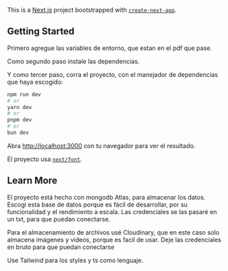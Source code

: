 This is a [Next.js](https://nextjs.org/) project bootstrapped with [`create-next-app`](https://github.com/vercel/next.js/tree/canary/packages/create-next-app).

## Getting Started

Primero agregue las variables de entorno, que estan en el pdf que pase.

Como segundo paso instale las dependencias.

Y como tercer paso, corra el proyecto, con el manejador de dependencias que haya escogido:

```bash
npm run dev
# or
yarn dev
# or
pnpm dev
# or
bun dev
```

Abra [http://localhost:3000](http://localhost:3000) con tu navegador para ver el resultado.

El proyecto usa [`next/font`](https://nextjs.org/docs/basic-features/font-optimization).

## Learn More

El proyecto está hecho con mongodb Atlas, para almacenar los datos.
Escogi esta base de datos porque es fácil de desarrollar, por su funcionalidad y el rendimiento a escala. Las credenciales se las pasaré en un txt, para que puedan conectarse.

Para el almacenamiento de archivos usé Cloudinary, que en este caso solo almacena imágenes y videos, porque es facil de usar. Deje las credenciales en bruto para que puedan conectarse

Use Tailwind para los styles y ts como lenguaje.
